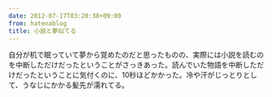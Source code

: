 ```yaml
---
date: 2012-07-17T03:20:38+09:00
from: hatenablog
title: 小説と夢似てる
---
```

自分が机で眠っていて夢から覚めたのだと思ったものの、実際には小説を読むのを中断しただけだったということがさっきあった。読んでいた物語を中断しただけだったということに気付くのに、10秒ほどかかった。冷や汗がじっとりとして、うなじにかかる髪先が濡れてる。

